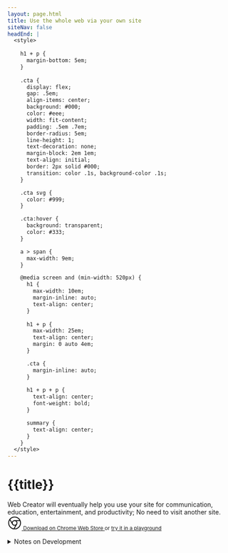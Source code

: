 ```yaml
---
layout: page.html
title: Use the whole web via your own site
siteNav: false
headEnd: |
  <style>
  
    h1 + p {
      margin-bottom: 5em;
    }
    
    .cta {
      display: flex;
      gap: .5em;
      align-items: center;
      background: #000;
      color: #eee;
      width: fit-content;
      padding: .5em .7em;
      border-radius: 5em;
      line-height: 1;
      text-decoration: none;
      margin-block: 2em 1em;
      text-align: initial;
      border: 2px solid #000;
      transition: color .1s, background-color .1s;
    }

    .cta svg {
      color: #999;
    }

    .cta:hover {
      background: transparent;
      color: #333;
    }

    a > span {
      max-width: 9em;
    }

    @media screen and (min-width: 520px) {
      h1 {
        max-width: 10em;
        margin-inline: auto;
        text-align: center;
      }
  
      h1 + p {
        max-width: 25em;
        text-align: center;
        margin: 0 auto 4em;
      }

      .cta {
        margin-inline: auto;
      }
  
      h1 + p + p {
        text-align: center;
        font-weight: bold;
      }

      summary {
        text-align: center;
      }
    }
  </style>
---
```


# {{title}}

Web Creator will eventually help you use your site for communication, education, entertainment, and productivity; No need to visit another site. 
<small>
  <a class="cta" href="https://chromewebstore.google.com/detail/web-creator/dhdpccbjfpiaghjacjndbidocacmaina">
    <svg xmlns="http://www.w3.org/2000/svg" width="32" height="32" viewBox="0 0 24 24" fill="none" stroke="currentColor" stroke-width="1.5" stroke-linecap="round" stroke-linejoin="round"><circle cx="12" cy="12" r="10"/><circle cx="12" cy="12" r="4"/><line x1="21.17" y1="8" x2="12" y2="8"/><line x1="3.95" y1="6.06" x2="8.54" y2="14"/><line x1="10.88" y1="21.94" x2="15.46" y2="14"/></svg>
    <span>Download on Chrome Web Store</span>
  </a>
  <span>
    or <a href="/en/play">try it in a playground</a>
  </span>
</small>


<details>
  <summary>Notes on Development</summary>

  - Base Design System

    - [HTML Components](/en/html-components/)

    - [HTML Attributes](/en/html-attribute-reference)

    - CSS

      - [Spacing: Padding vs Margin vs Gap](/en/css-spacing)

    - [Reset Stylesheet](/en/base-css/)


  - [Studio](/en/studio/)

  - [How to use Framer and Web Creator](/en/and-framer)

  - [How to use Webflow and Web Creator](/en/and-webflow)

  - Rethinking HTML for Creators

    - [How 8 elements create 31+2 kinds of metadata](/en/html-metadata-elements/)

  - Journal

    - [Marketing Web Creator](/en/marketing)

  - [Sponsors](/en/sponsors)
</details>





